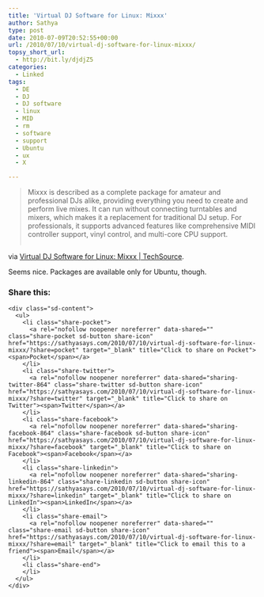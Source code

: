 ```yaml
---
title: 'Virtual DJ Software for Linux: Mixxx'
author: Sathya
type: post
date: 2010-07-09T20:52:55+00:00
url: /2010/07/10/virtual-dj-software-for-linux-mixxx/
topsy_short_url:
  - http://bit.ly/djdjZ5
categories:
  - Linked
tags:
  - DE
  - DJ
  - DJ software
  - linux
  - MID
  - rm
  - software
  - support
  - Ubuntu
  - ux
  - X

---
```

> Mixxx is described as a complete package for amateur and professional DJs alike, providing everything you need to create and perform live mixes. It can run without connecting turntables and mixers, which makes it a replacement for traditional DJ setup. For professionals, it supports advanced features like comprehensive MIDI controller support, vinyl control, and multi-core CPU support.
> 
> <p style="text-align: center;">
>   <a href="http://www.junauza.com/2010/07/virtual-dj-software-for-linux-mixxx.html"><img src='https://i2.wp.com/sathyasays.com/wp-content/uploads/2010/07/mixxx-dj-software-program-linux1.jpg?w=740' alt='' data-recalc-dims="1" /></a>
> </p>

via [Virtual DJ Software for Linux: Mixxx | TechSource][1].

Seems nice. Packages are available only for Ubuntu, though.

<div class="sharedaddy sd-sharing-enabled">
  <div class="robots-nocontent sd-block sd-social sd-social-icon-text sd-sharing">
    <h3 class="sd-title">
      Share this:
    </h3>
    
    <div class="sd-content">
      <ul>
        <li class="share-pocket">
          <a rel="nofollow noopener noreferrer" data-shared="" class="share-pocket sd-button share-icon" href="https://sathyasays.com/2010/07/10/virtual-dj-software-for-linux-mixxx/?share=pocket" target="_blank" title="Click to share on Pocket"><span>Pocket</span></a>
        </li>
        <li class="share-twitter">
          <a rel="nofollow noopener noreferrer" data-shared="sharing-twitter-864" class="share-twitter sd-button share-icon" href="https://sathyasays.com/2010/07/10/virtual-dj-software-for-linux-mixxx/?share=twitter" target="_blank" title="Click to share on Twitter"><span>Twitter</span></a>
        </li>
        <li class="share-facebook">
          <a rel="nofollow noopener noreferrer" data-shared="sharing-facebook-864" class="share-facebook sd-button share-icon" href="https://sathyasays.com/2010/07/10/virtual-dj-software-for-linux-mixxx/?share=facebook" target="_blank" title="Click to share on Facebook"><span>Facebook</span></a>
        </li>
        <li class="share-linkedin">
          <a rel="nofollow noopener noreferrer" data-shared="sharing-linkedin-864" class="share-linkedin sd-button share-icon" href="https://sathyasays.com/2010/07/10/virtual-dj-software-for-linux-mixxx/?share=linkedin" target="_blank" title="Click to share on LinkedIn"><span>LinkedIn</span></a>
        </li>
        <li class="share-email">
          <a rel="nofollow noopener noreferrer" data-shared="" class="share-email sd-button share-icon" href="https://sathyasays.com/2010/07/10/virtual-dj-software-for-linux-mixxx/?share=email" target="_blank" title="Click to email this to a friend"><span>Email</span></a>
        </li>
        <li class="share-end">
        </li>
      </ul>
    </div>
  </div>
</div>

 [1]: http://www.junauza.com/2010/07/virtual-dj-software-for-linux-mixxx.html